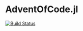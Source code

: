 # AdventOfCode.jl

[![Build Status](https://github.com/FrederikSchnack/AdventOfCode.jl/actions/workflows/CI.yml/badge.svg?branch=main)](https://github.com/FrederikSchnack/AdventOfCode.jl/actions/workflows/CI.yml?query=branch%3Amain)
